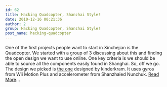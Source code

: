 ```yaml
---
id: 62
title: Hacking Quadcopter, Shanzhai Style!
date: 2010-12-16 00:21:36
author: 2
group: Hacking Quadcopter, Shanzhai Style!
post_name: hacking-quadcopter
---
```


One of the first projects people want to start in Xinchejian is the Quadcopter. We started with a group of 3 discussing about this and finding the open design we want to use online. One key criteria is we should be able to source all the components easily found in Shanghai. So, off we go. The design we picked is [the one](http://www.rcgroups.com/forums/showthread.php?t=1332876) designed by kinderkram. It uses gyros from Wii Motion Plus and accelerometer from Shanzhaied Nunchuk. [Read More](http://xinchejian.com/?page%5Fid=71 "Quadcopter")...